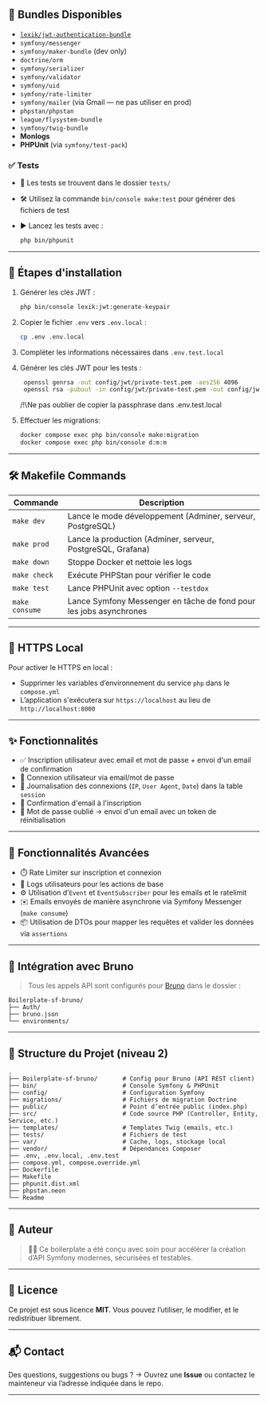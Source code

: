 ## 🧩 Bundles Disponibles

- [`lexik/jwt-authentication-bundle`](https://github.com/lexik/LexikJWTAuthenticationBundle)
- `symfony/messenger`
- `symfony/maker-bundle` (dev only)
- `doctrine/orm`
- `symfony/serializer`
- `symfony/validator`
- `symfony/uid`
- `symfony/rate-limiter`
- `symfony/mailer` (via Gmail — ne pas utiliser en prod)
- `phpstan/phpstan`
- `league/flysystem-bundle`
- `symfony/twig-bundle`
- **Monlogs**
- **PHPUnit** (via `symfony/test-pack`)

### ✅ Tests

- 📁 Les tests se trouvent dans le dossier `tests/`
- 🛠 Utilisez la commande `bin/console make:test` pour générer des fichiers de test
- ▶️ Lancez les tests avec :

  ```bash
  php bin/phpunit
  ```

---

## 🚀 Étapes d'installation

1. Générer les clés JWT :

   ```bash
   php bin/console lexik:jwt:generate-keypair
   ```

2. Copier le fichier `.env` vers `.env.local` :

   ```bash
   cp .env .env.local
   ```

3. Compléter les informations nécessaires dans `.env.test.local`

4. Générer les clés JWT pour les tests :

   ```bash
    openssl genrsa -out config/jwt/private-test.pem -aes256 4096
    openssl rsa -pubout -in config/jwt/private-test.pem -out config/jwt/public-test.pem
   ```
   
    /!\Ne pas oublier de copier la passphrase dans .env.test.local

5. Effectuer les migrations:

   ```bash
   docker compose exec php bin/console make:migration
   docker compose exec php bin/console d:m:m
   ```

---

## 🛠️ Makefile Commands

| Commande    | Description                                                        |
|-------------|--------------------------------------------------------------------|
| `make dev`  | Lance le mode développement (Adminer, serveur, PostgreSQL)         |
| `make prod` | Lance la production (Adminer, serveur, PostgreSQL, Grafana)        |
| `make down` | Stoppe Docker et nettoie les logs                                  |
| `make check`| Exécute PHPStan pour vérifier le code                              |
| `make test` | Lance PHPUnit avec option `--testdox`                              |
| `make consume` | Lance Symfony Messenger en tâche de fond pour les jobs asynchrones |

---

## 🔐 HTTPS Local

Pour activer le HTTPS en local :
- Supprimer les variables d’environnement du service `php` dans le `compose.yml`
- L’application s'exécutera sur `https://localhost` au lieu de `http://localhost:8000`

---

## ✨ Fonctionnalités

- ✅ Inscription utilisateur avec email et mot de passe + envoi d'un email de confirmation
- 🔐 Connexion utilisateur via email/mot de passe
- 📝 Journalisation des connexions (`IP`, `User Agent`, `Date`) dans la table `session`
- 📩 Confirmation d'email à l'inscription
- 🔄 Mot de passe oublié → envoi d'un email avec un token de réinitialisation

---

## 🧠 Fonctionnalités Avancées

- ⏱️ Rate Limiter sur inscription et connexion
- 🧾 Logs utilisateurs pour les actions de base
- ⚙️ Utilisation d’`Event` et `EventSubscriber` pour les emails et le ratelimit
- ✉️ Emails envoyés de manière asynchrone via Symfony Messenger (`make consume`)
- 📦 Utilisation de DTOs pour mapper les requêtes et valider les données via `assertions`

---

## 🧪 Intégration avec Bruno

> Tous les appels API sont configurés pour [Bruno](https://www.usebruno.com/) dans le dossier :

```
Boilerplate-sf-bruno/
├── Auth/
├── bruno.json
└── environments/
```

---

## 📁 Structure du Projet (niveau 2)

```
.
├── Boilerplate-sf-bruno/       # Config pour Bruno (API REST client)
├── bin/                        # Console Symfony & PHPUnit
├── config/                     # Configuration Symfony
├── migrations/                 # Fichiers de migration Doctrine
├── public/                     # Point d’entrée public (index.php)
├── src/                        # Code source PHP (Controller, Entity, Service, etc.)
├── templates/                  # Templates Twig (emails, etc.)
├── tests/                      # Fichiers de test
├── var/                        # Cache, logs, stockage local
├── vendor/                     # Dépendances Composer
├── .env, .env.local, .env.test
├── compose.yml, compose.override.yml
├── Dockerfile
├── Makefile
├── phpunit.dist.xml
├── phpstan.neon
└── Readme
```

---

## 👤 Auteur

> 🧑‍💻 Ce boilerplate a été conçu avec soin pour accélérer la création d’API Symfony modernes, sécurisées et testables.

---

## 📝 Licence

Ce projet est sous licence **MIT**.
Vous pouvez l’utiliser, le modifier, et le redistribuer librement.

---

## 📬 Contact

Des questions, suggestions ou bugs ?
→ Ouvrez une **Issue** ou contactez le mainteneur via l’adresse indiquée dans le repo.

---
